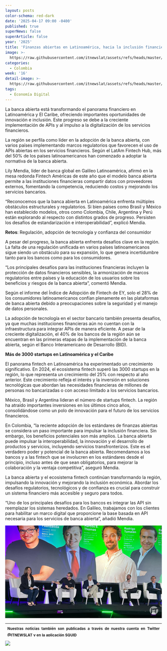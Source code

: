 ```yaml
---
layout: posts
color-schema: red-dark
date: '2025-04-17 09:00 -0400'
published: true
superNews: false
superArticle: false
year: '2025'
title: 'Finanzas abiertas en Latinoamérica, hacia la inclusión financiera'
image: >-
  https://raw.githubusercontent.com/itnewslat/assets/refs/heads/master/img/540x320/Evento-fintech-colombia-p.jpg
categories:
  - Colombia
week: '16'
detail-image: >-
  https://raw.githubusercontent.com/itnewslat/assets/refs/heads/master/img/1024x680/Evento-fintech-colombia-g.jpg
tags:
  - Economía Digital
---
```

La banca abierta está transformando el panorama financiero en Latinoamérica y El Caribe, ofreciendo importantes oportunidades de innovación e inclusión. Este progreso se debe a la creciente implementación de APIs y al impulso a la digitalización de los servicios financieros.
 
La región se perfila como líder en la adopción de la banca abierta, con varios países implementando marcos regulatorios que favorecen el uso de APIs abiertas en los servicios financieros. Según el LatAm Fintech Hub, más del 50% de los países latinoamericanos han comenzado a adoptar la normativa de la banca abierta.
 
Lily Mendia, líder de banca global en Galileo Latinoamérica, afirmó en la mesa redonda Fintech Américas de este año que el modelo banca abierta permite a las instituciones financieras compartir datos con proveedores externos, fomentando la competencia, reduciendo costos y mejorando los servicios bancarios.
 
“Reconocemos que la banca abierta en Latinoamérica enfrenta múltiples obstáculos estructurales y regulatorios. Si bien países como Brasil y México han establecido modelos, otros como Colombia, Chile, Argentina y Perú están explorando al respecto con distintos grados de progreso. Persisten los desafíos de estandarización e interoperabilidad”, explicó Mendia.

**Retos**: Regulación, adopción de tecnología y confianza del consumidor
 
A pesar del progreso, la banca abierta enfrenta desafíos clave en la región. La falta de una regulación unificada en varios países latinoamericanos sigue siendo un obstáculo para su expansión, lo que genera incertidumbre tanto para los bancos como para los consumidores.
 
“Los principales desafíos para las instituciones financieras incluyen la protección de datos financieros sensibles, la armonización de marcos regulatorios entre países y la educación de los usuarios sobre los beneficios y riesgos de la banca abierta”, comentó Mendia.
 
Según el informe del Índice de Adopción de Fintech de EY, solo el 28% de los consumidores latinoamericanos confían plenamente en las plataformas de banca abierta debido a preocupaciones sobre la seguridad y el manejo de datos personales.
 
La adopción de tecnología en el sector bancario también presenta desafíos, ya que muchas instituciones financieras aún no cuentan con la infraestructura para integrar APIs de manera eficiente. A pesar de la creciente digitalización, el 40% de los bancos de la región aún se encuentran en las primeras etapas de la implementación de la banca abierta, según el Banco Interamericano de Desarrollo (BID).
 
**Más de 3000 startups en Latinoamérica y el Caribe**
 
El panorama fintech en Latinoamérica ha experimentado un crecimiento significativo. En 2024, el ecosistema fintech superó las 3000 startups en la región, lo que representa un crecimiento del 25% con respecto al año anterior. Este crecimiento refleja el interés y la inversión en soluciones tecnológicas que abordan las necesidades financieras de millones de personas no bancarizadas o con acceso limitado a los servicios bancarios.
 
México, Brasil y Argentina lideran el número de startups fintech. La región ha atraído importantes inversiones en los últimos cinco años, consolidándose como un polo de innovación para el futuro de los servicios financieros.
 
En Colombia, “la reciente adopción de los estándares de finanzas abiertas se considera un paso importante para impulsar la inclusión financiera. Sin embargo, los beneficios potenciales son más amplios. La banca abierta puede impulsar la interoperabilidad, la innovación y el desarrollo de productos y servicios, incluyendo servicios transfronterizos. Este es el verdadero poder y potencial de la banca abierta. Recomendamos a los bancos y a las fintech que se involucren en los estándares desde el principio, incluso antes de que sean obligatorios, para mejorar la colaboración y la ventaja competitiva”, aseguró Mendia.
 
La banca abierta y el ecosistema fintech continúan transformando la región, impulsando la innovación y mejorando la inclusión económica. Abordar los desafíos regulatorios, tecnológicos y de confianza es crucial para construir un sistema financiero más accesible y seguro para todos.
 
“Uno de los principales desafíos para los bancos es integrar las API sin reemplazar los sistemas heredados. En Galileo, trabajamos con los clientes para habilitar un marco digital que proporcione la base basada en API necesaria para los servicios de banca abierta”, añadió Mendia.

![](https://raw.githubusercontent.com/itnewslat/assets/refs/heads/master/img/540x320/Evento-fintech-colombia-p.jpg)

<table style="height: 42px;" width="569">
<tbody>
<tr>
<td style="text-align: justify;"><sub><strong>Nuestras noticias también son publicadas a través de nuestra cuenta en Twitter <a href="https://twitter.com/itnewslat?lang=es">@ITNEWSLAT</a> y en la aplicación <a href="https://squidapp.co/en/">SQUID</a></strong></sub></td>
</tr>
</tbody>
</table>

<img src="https://tracker.metricool.com/c3po.jpg?hash=56f88a41e39ab42c063cc51676587a04"/>